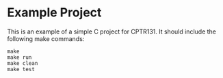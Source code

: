# Example Project
This is an example of a simple C project for CPTR131. It should include the following make commands:

```
make
make run
make clean
make test
```
